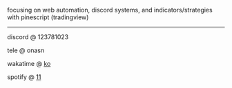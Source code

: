 focusing on web automation, discord systems, and indicators/strategies with pinescript (tradingview)

------

discord @ 123781023

tele @ onasn

wakatime @ [ko](https://wakatime.com/@ko)

spotify @ [11](https://open.spotify.com/user/r4w4u8ustl8sdu5z4oqhqhd7q?si=cd7a74d3d1e94a2b)

